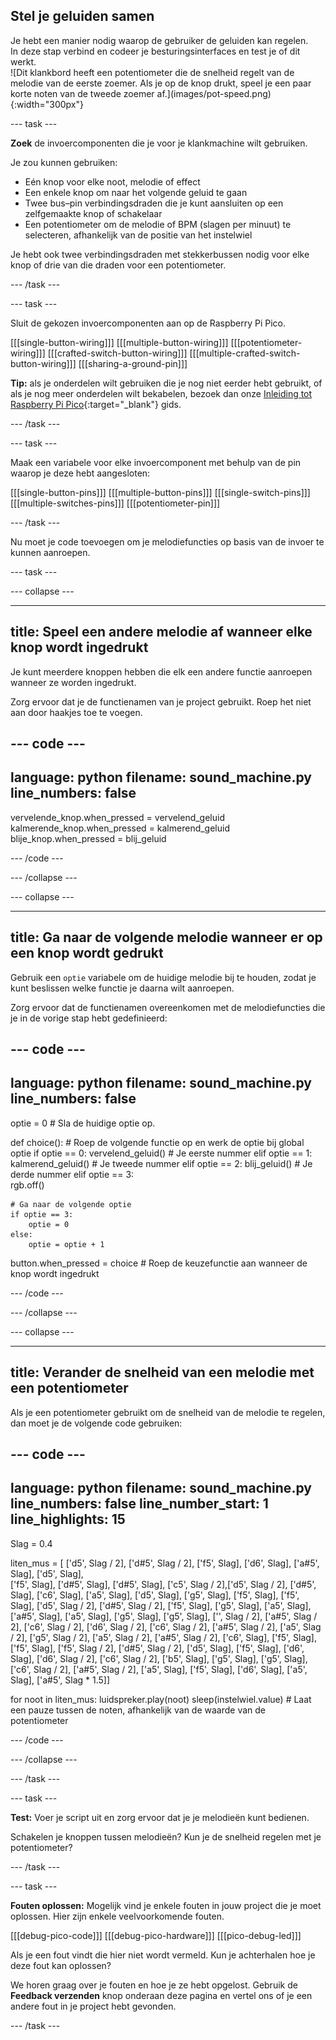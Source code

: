 ## Stel je geluiden samen

<div style="display: flex; flex-wrap: wrap">
<div style="flex-basis: 200px; flex-grow: 1; margin-right: 15px;">
Je hebt een manier nodig waarop de gebruiker de geluiden kan regelen. In deze stap verbind en codeer je besturingsinterfaces en test je of dit werkt.
</div>
<div>
![Dit klankbord heeft een potentiometer die de snelheid regelt van de melodie van de eerste zoemer. Als je op de knop drukt, speel je een paar korte noten van de tweede zoemer af.](images/pot-speed.png){:width="300px"}
</div>
</div>

--- task ---

**Zoek** de invoercomponenten die je voor je klankmachine wilt gebruiken.

Je zou kunnen gebruiken:
+ Eén knop voor elke noot, melodie of effect
+ Een enkele knop om naar het volgende geluid te gaan
+ Twee bus–pin verbindingsdraden die je kunt aansluiten op een zelfgemaakte knop of schakelaar
+ Een potentiometer om de melodie of BPM (slagen per minuut) te selecteren, afhankelijk van de positie van het instelwiel

Je hebt ook twee verbindingsdraden met stekkerbussen nodig voor elke knop of drie van die draden voor een potentiometer.

--- /task ---

--- task ---

Sluit de gekozen invoercomponenten aan op de Raspberry Pi Pico.

[[[single-button-wiring]]]
[[[multiple-button-wiring]]]
[[[potentiometer-wiring]]]
[[[crafted-switch-button-wiring]]]
[[[multiple-crafted-switch-button-wiring]]]
[[[sharing-a-ground-pin]]]

**Tip:** als je onderdelen wilt gebruiken die je nog niet eerder hebt gebruikt, of als je nog meer onderdelen wilt bekabelen, bezoek dan onze [Inleiding tot Raspberry Pi Pico](https://projects.raspberrypi.org/nl-NL/projects/introduction-to-the-pico){:target="_blank"} gids.

--- /task ---

--- task ---

Maak een variabele voor elke invoercomponent met behulp van de pin waarop je deze hebt aangesloten:

[[[single-button-pins]]]
[[[multiple-button-pins]]]
[[[single-switch-pins]]]
[[[multiple-switches-pins]]]
[[[potentiometer-pin]]]

--- /task ---

Nu moet je code toevoegen om je melodiefuncties op basis van de invoer te kunnen aanroepen.

--- task ---


--- collapse ---

---
title: Speel een andere melodie af wanneer elke knop wordt ingedrukt
---

Je kunt meerdere knoppen hebben die elk een andere functie aanroepen wanneer ze worden ingedrukt.

Zorg ervoor dat je de functienamen van je project gebruikt. Roep het niet aan door haakjes toe te voegen.

--- code ---
---
language: python
filename: sound_machine.py
line_numbers: false
---

vervelende_knop.when_pressed = vervelend_geluid
kalmerende_knop.when_pressed = kalmerend_geluid
blije_knop.when_pressed = blij_geluid

--- /code ---

--- /collapse ---

--- collapse ---

---
title: Ga naar de volgende melodie wanneer er op een knop wordt gedrukt
---

Gebruik een `optie` variabele om de huidige melodie bij te houden, zodat je kunt beslissen welke functie je daarna wilt aanroepen.

Zorg ervoor dat de functienamen overeenkomen met de melodiefuncties die je in de vorige stap hebt gedefinieerd:

--- code ---
---
language: python
filename: sound_machine.py
line_numbers: false
---
optie = 0 # Sla de huidige optie op.

def choice(): # Roep de volgende functie op en werk de optie bij
    global optie
    if optie == 0:
        vervelend_geluid() # Je eerste nummer
    elif optie == 1:
        kalmerend_geluid() # Je tweede nummer
    elif optie == 2:
        blij_geluid() # Je derde nummer
    elif optie == 3:    
        rgb.off()
    
    # Ga naar de volgende optie
    if optie == 3:
        optie = 0
    else:
        optie = optie + 1

button.when_pressed = choice # Roep de keuzefunctie aan wanneer de knop wordt ingedrukt

--- /code ---

--- /collapse ---

--- collapse ---

---
title: Verander de snelheid van een melodie met een potentiometer
---

Als je een potentiometer gebruikt om de snelheid van de melodie te regelen, dan moet je de volgende code gebruiken:

--- code ---
---
language: python
filename: sound_machine.py
line_numbers: false
line_number_start: 1
line_highlights: 15
---
Slag = 0.4

liten_mus = [ ['d5', Slag / 2], ['d#5', Slag / 2], ['f5', Slag], ['d6', Slag], ['a#5', Slag], ['d5', Slag],  
              ['f5', Slag], ['d#5', Slag], ['d#5', Slag], ['c5', Slag / 2],['d5', Slag / 2], ['d#5', Slag], 
              ['c6', Slag], ['a5', Slag], ['d5', Slag], ['g5', Slag], ['f5', Slag], ['f5', Slag], ['d5', Slag / 2],
              ['d#5', Slag / 2], ['f5', Slag], ['g5', Slag], ['a5', Slag], ['a#5', Slag], ['a5', Slag], ['g5', Slag],
              ['g5', Slag], ['', Slag / 2], ['a#5', Slag / 2], ['c6', Slag / 2], ['d6', Slag / 2], ['c6', Slag / 2],
              ['a#5', Slag / 2], ['a5', Slag / 2], ['g5', Slag / 2], ['a5', Slag / 2], ['a#5', Slag / 2], ['c6', Slag],
              ['f5', Slag], ['f5', Slag], ['f5', Slag / 2], ['d#5', Slag / 2], ['d5', Slag], ['f5', Slag], ['d6', Slag],
              ['d6', Slag / 2], ['c6', Slag / 2], ['b5', Slag], ['g5', Slag], ['g5', Slag], ['c6', Slag / 2],
              ['a#5', Slag / 2], ['a5', Slag], ['f5', Slag], ['d6', Slag], ['a5', Slag], ['a#5', Slag * 1.5]]

for noot in liten_mus:
        luidspreker.play(noot) 
        sleep(instelwiel.value) # Laat een pauze tussen de noten, afhankelijk van de waarde van de potentiometer

--- /code ---

--- /collapse ---

--- /task ---


--- task ---

**Test:** Voer je script uit en zorg ervoor dat je je melodieën kunt bedienen.

Schakelen je knoppen tussen melodieën? Kun je de snelheid regelen met je potentiometer?

--- /task ---

--- task ---

**Fouten oplossen:** Mogelijk vind je enkele fouten in jouw project die je moet oplossen. Hier zijn enkele veelvoorkomende fouten.

[[[debug-pico-code]]] 
[[[debug-pico-hardware]]]
[[[pico-debug-led]]]

Als je een fout vindt die hier niet wordt vermeld. Kun je achterhalen hoe je deze fout kan oplossen?

We horen graag over je fouten en hoe je ze hebt opgelost. Gebruik de **Feedback verzenden** knop onderaan deze pagina en vertel ons of je een andere fout in je project hebt gevonden.

--- /task ---


